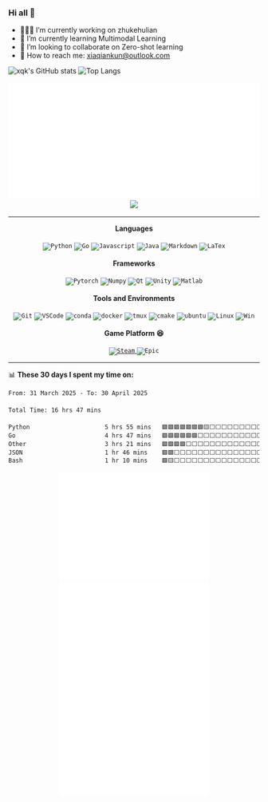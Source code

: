 ### Hi all 👋
- 🧑🏻‍💻 I’m currently working on zhukehulian
- 🌱 I’m currently learning Multimodal Learning
- 👯 I’m looking to collaborate on Zero-shot learning
- 🌈 How to reach me: xiaqiankun@outlook.com

![xqk's GitHub stats](https://github-readme-stats.vercel.app/api?username=xqk&show_icons=true&theme=swift&count_private=true&hide=prs&line_height=24.3)
![Top Langs](https://github-readme-stats.vercel.app/api/top-langs/?username=xqk&layout=compact&show_icons=true&theme=swift&hide=javascript,html,typescript,scss,css,glsl,PLpgSQL,shell,java,vue,JavaScript&langs_count=6&card_width=340)



<!--
**AnonymousDestroyer/AnonymousDestroyer** is a ✨ _special_ ✨ repository because its `README.md` (this file) appears on your GitHub profile.
Here are some ideas to get you started:
- 🔭 I’m currently working on ...
- 🌱 I’m currently learning ...
- 👯 I’m looking to collaborate on ...
- 🤔 I’m looking for help with ...
- 💬 Ask me about ...
- 📫 How to reach me: ...
- 😄 Pronouns: ...
- ⚡ Fun fact: ...
-->

<div align="center">
    <a href="https://github.com/xqk">
        <img src="basic.svg" alt="🦑">
    </a>
</div>

<div align="center">
    <img src="https://bubkoo-server.vercel.app/365dots" height="196"/>
</div>

---

<div align="center">
    <strong>Languages</strong><br><br>
    <code><img height="20" src="https://img.shields.io/badge/Python-FFD43B?style=for-the-badge&logo=python&logoColor=blue" alt="Python" title="Python"></code>
    <code><img height="20" src="https://img.shields.io/badge/Go-FFD43B?style=for-the-badge&logo=go&logoColor=blue" alt="Go" title="Go"></code>
    <code><img height="20" src="https://img.shields.io/badge/javascript-239120?style=for-the-badge&logo=javascript&logoColor=white" alt="Javascript" title="Javascript"></code>
    <code><img height="20" src="https://img.shields.io/badge/Java-00599C?style=for-the-badge&logo=Java&logoColor=blue" alt="Java" title="Java"></code>
    <code><img height="20" src="https://img.shields.io/badge/Markdown-000000?style=for-the-badge&logo=markdown&logoColor=white" alt="Markdown" title="Markdown"></code>
    <code><img height="20" src="https://img.shields.io/badge/LaTeX-47A141?style=for-the-badge&logo=LaTeX&logoColor=white" alt="LaTex" title="LaTex"></code>
    <br><br><strong>Frameworks</strong><br><br>
    <code><img height="20" src="https://img.shields.io/badge/PyTorch-EE4C2C?style=for-the-badge&logo=PyTorch&logoColor=white" alt="Pytorch" title="Pytorch"></code>
    <code><img height="20" src="https://img.shields.io/badge/Numpy-777BB4?style=for-the-badge&logo=numpy&logoColor=white" alt="Numpy" title="Numpy"></code>
    <code><img height="20" src="https://img.shields.io/badge/Qt-41CD52?style=for-the-badge&logo=qt&logoColor=white" alt="Qt" title="Qt"></code>
    <code><img height="20" src="https://img.shields.io/badge/Unity-100000?style=for-the-badge&logo=unity&logoColor=white" alt="Unity" title="Unity"></code>
    <code><img height="20" src="https://img.shields.io/badge/matlab-fa5103?style=for-the-badge&logo=MATLAB&logoColor=white" alt="Matlab" title="Matlab"></code>
    <br><br><strong>Tools and Environments</strong><br><br>
    <code><img height="20" src="https://img.shields.io/badge/GIT-E44C30?style=for-the-badge&logo=git&logoColor=white" alt="Git" title="Git"></code>
    <code><img height="20" src="https://img.shields.io/badge/Visual_Studio_Code-0078D4?style=for-the-badge&logo=visual%20studio%20code&logoColor=white" alt="VSCode" title="VSCode"></code>
    <code><img height="20" src="https://img.shields.io/badge/conda-342B029.svg?&style=for-the-badge&logo=anaconda&logoColor=white" alt="conda" title="conda"></code>
    <code><img height="20" src="https://img.shields.io/badge/Docker-2CA5E0?style=for-the-badge&logo=docker&logoColor=white" alt="docker" title="docker"></code>
    <code><img height="20" src="https://img.shields.io/badge/tmux-1BB91F?style=for-the-badge&logo=tmux&logoColor=white" alt="tmux" title="tmux"></code>
    <code><img height="20" src="https://img.shields.io/badge/CMake-064F8C?style=for-the-badge&logo=cmake&logoColor=white" alt="cmake" title="cmake"></code>
    <code><img height="20" src="https://img.shields.io/badge/Ubuntu-E95420?style=for-the-badge&logo=ubuntu&logoColor=white" alt="ubuntu" title="ubuntu"></code>
    <code><img height="20" src="https://img.shields.io/badge/Linux-FCC624?style=for-the-badge&logo=linux&logoColor=black" alt="Linux" title="Linux"></code>
    <code><img height="20" src="https://img.shields.io/badge/Windows-0078D6?style=for-the-badge&logo=windows&logoColor=white" alt="Win" title="Win"></code>
    <br><br><strong>Game Platform 😆</strong><br><br>
    <a href="https://steamcommunity.com/id/cwher/">
        <code><img height="20" src="https://img.shields.io/badge/Steam-000000?style=for-the-badge&logo=steam&logoColor=white" alt="Steam" title="Steam"></code>
    </a>
    <code><img height="20" src="https://img.shields.io/badge/Epic%20Games-313131?style=for-the-badge&logo=Epic%20Games&logoColor=white" alt="Epic" title="Epic"></code>
</div>

---

:bar_chart: **These 30 days I spent my time on:**

<!--START_SECTION:waka-->

```txt
From: 31 March 2025 - To: 30 April 2025

Total Time: 16 hrs 47 mins

Python                     5 hrs 55 mins   🟩🟩🟩🟩🟩🟩🟩🟨⬜⬜⬜⬜⬜⬜⬜⬜⬜⬜⬜⬜⬜⬜⬜⬜⬜   29.43 %
Go                         4 hrs 47 mins   🟩🟩🟩🟩🟩🟩⬜⬜⬜⬜⬜⬜⬜⬜⬜⬜⬜⬜⬜⬜⬜⬜⬜⬜⬜   23.74 %
Other                      3 hrs 21 mins   🟩🟩🟩🟩⬜⬜⬜⬜⬜⬜⬜⬜⬜⬜⬜⬜⬜⬜⬜⬜⬜⬜⬜⬜⬜   16.69 %
JSON                       1 hr 46 mins    🟩🟩⬜⬜⬜⬜⬜⬜⬜⬜⬜⬜⬜⬜⬜⬜⬜⬜⬜⬜⬜⬜⬜⬜⬜   08.82 %
Bash                       1 hr 10 mins    🟩🟨⬜⬜⬜⬜⬜⬜⬜⬜⬜⬜⬜⬜⬜⬜⬜⬜⬜⬜⬜⬜⬜⬜⬜   05.85 %
```

<!--END_SECTION:waka-->

<div align="center">
    <img style="float: center; width: 48%; min-width: 300px; margin: 2px;" alt="🦑"
        src="general.svg">
    <img style="float: center; width: 48%; min-width: 300px; margin: 2px;" alt="🦑"
        src="misc.svg">
</div>
